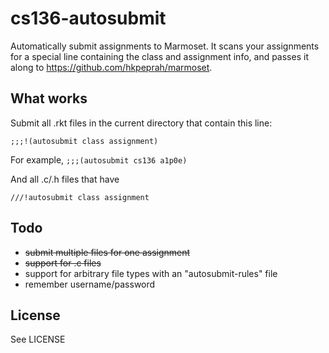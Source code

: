 cs136-autosubmit
================

Automatically submit assignments to Marmoset. It scans your assignments for a special line containing the class and assignment info, and passes it along to https://github.com/hkpeprah/marmoset. 

What works
----------
Submit all .rkt files in the current directory that contain this line:

`;;;!(autosubmit class assignment)`

For example, `;;;(autosubmit cs136 a1p0e)`

And all .c/.h files that have

`///!autosubmit class assignment`

Todo
----
- ~~submit multiple files for one assignment~~
- ~~support for .c files~~
- support for arbitrary file types with an "autosubmit-rules" file
- remember username/password

License
-------
See LICENSE

